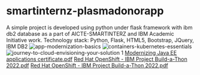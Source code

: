 # smartinternz-plasmadonorapp
A simple project is developed using python under flask framework with ibm db2 database as a part of AICTE-SMARTINTERZ and IBM Academic Initiative work.
Technology stack: Python, Flask, HTML5, Bootstrap, JQuery, IBM DB2
![app-modernization-basics](https://user-images.githubusercontent.com/86280720/181701294-10b686d9-36fd-4ddc-99dc-7cd4d8e63dae.png)
![containers-kubernetes-essentials](https://user-images.githubusercontent.com/86280720/181701454-f3ad293e-67f0-43e6-b529-356a23a67094.png)
![journey-to-cloud-envisioning-your-solution 1](https://user-images.githubusercontent.com/86280720/181701590-e52d73bd-b171-49cd-9e59-767dfe52e6db.png)
[Modernizing Java EE applications certificate.pdf](https://github.com/smartinternz02/SI-GuidedProject-84952-1658724167/files/9217111/Modernizing.Java.EE.applications.certificate.pdf)
[Red Hat OpenShift - IBM Project Build-a-Thon 2022.pdf](https://github.com/smartinternz02/SI-GuidedProject-84952-1658724167/files/9217115/Red.Hat.OpenShift.-.IBM.Project.Build-a-Thon.2022.pdf)
[Red Hat OpenShift - IBM Project Build-a-Thon 2022.pdf](https://github.com/smartinternz02/SI-GuidedProject-84952-1658724167/files/9217129/Red.Hat.OpenShift.-.IBM.Project.Build-a-Thon.2022.pdf)
